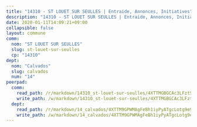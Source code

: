 ```yaml
---
title: "14310 - ST LOUET SUR SEULLES | Entraide, Annonces, Initiatives"
description: "14310 - ST LOUET SUR SEULLES | Entraide, Annonces, Initiatives"
date: 2020-01-11T14:09:21+09:00
collapsible: false
layout: commune
comm:
  nom: "ST LOUET SUR SEULLES"
  slug: st-louet-sur-seulles
  cp: "14310"
dept:
  nom: "Calvados"
  slug: calvados
  num: "14"
peerpad:
  comm:
    read_path: /r/markdown/14310_st-louet-sur-seulles/4XTTMGBGCAc3LFztSjzMevhjXYbzVYJvMogiE1UZiBBpWrDbf
    write_path: /w/markdown/14310_st-louet-sur-seulles/4XTTMGBGCAc3LFztSjzMevhjXYbzVYJvMogiE1UZiBBpWrDbf-K3TgV14DT2eHG4p7UezZ8Dfx93GYTdtBET7usFrceYRxDDXCeYxJoCwjcS5xGFaESKb5WuP2yqGQGjVp73TuM6ndvuLwYMZDaMqeEGrwvjYom9bDCP5fywQCZepyJMT3GXwM96c1
  dept:
    read_path: /r/markdown/14_calvados/4XTTM9GPWMAgFeBh1iyPyATgcLotg9e9APJpQBEyY3RZiUwJ6
    write_path: /w/markdown/14_calvados/4XTTM9GPWMAgFeBh1iyPyATgcLotg9e9APJpQBEyY3RZiUwJ6-K3TgUXWJAT2cYJ9ZstQphkkm2za8um5GwwXsivqaDFTgbhMDcHaRXnT3h69szAqCyvWcFfDim5fkwc6CXdUtyvPpirbD1TPAb6xCxpPN6dR3zzDRe29YehQYbhZdjvZYkgztJYvi
---
```


